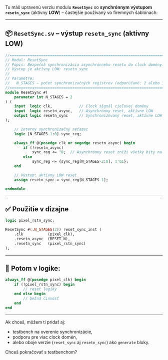Tu máš upravenú verziu modulu **`ResetSync`** so **synchrónnym výstupom `resetn_sync`** (aktívny **LOW**) – častejšie používaný vo firemných šablónach:

---

## 📦 `ResetSync.sv` – výstup `resetn_sync` (aktívny LOW)

```systemverilog
//=============================================================================
// Modul: ResetSync
// Popis: Bezpečná synchronizácia asynchrónneho resetu do clock domény.
// Výstup je aktívny LOW: resetn_sync
//
// Parametre:
//   N_STAGES – počet synchronizačných registrov (odporúčané: 2 alebo 3)
//=============================================================================
module ResetSync #(
    parameter int N_STAGES = 2
) (
    input  logic clk,            // Clock signál cieľovej domény
    input  logic resetn_async,   // Asynchrónny reset, aktívne LOW
    output logic resetn_sync     // Synchronizovaný reset, aktívne LOW
);

    // Interný synchronizačný reťazec
    logic [N_STAGES-1:0] sync_reg;

    always_ff @(posedge clk or negedge resetn_async) begin
        if (!resetn_async)
            sync_reg <= '0;  // Asynchrónny reset zníži všetky bity na 0
        else
            sync_reg <= {sync_reg[N_STAGES-2:0], 1'b1};
    end

    // Výstup: aktívny LOW reset
    assign resetn_sync = sync_reg[N_STAGES-1];

endmodule
```

---

## ✅ Použitie v dizajne

```systemverilog
logic pixel_rstn_sync;

ResetSync #(.N_STAGES(2)) reset_sync_inst (
    .clk           (pixel_clk),
    .resetn_async  (RESET_N),
    .resetn_sync   (pixel_rstn_sync)
);
```

---

## 🔁 Potom v logike:

```systemverilog
always_ff @(posedge pixel_clk) begin
    if (!pixel_rstn_sync) begin
        // reset logiky
    end else begin
        // bežná činnosť
    end
end
```

---

Ak chceš, môžem ti pridať aj:

* testbench na overenie synchronizácie,
* podporu pre viac clock domén,
* alebo oboje verzie (`reset_sync` aj `resetn_sync`) ako `generate` bloky.

Chceš pokračovať s testbenchom?
